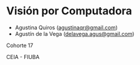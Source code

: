 # Visión por Computadora

- Agustina Quiros (<agustinaqr@gmail.com>)
- Agustín de la Vega (<delavega.agus@gmail.com>)

Cohorte 17

CEIA - FIUBA